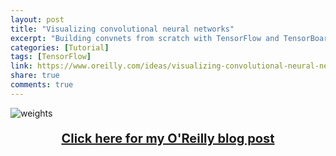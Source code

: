 ```yaml
---
layout: post
title: "Visualizing convolutional neural networks"
excerpt: "Building convnets from scratch with TensorFlow and TensorBoard."
categories: [Tutorial]
tags: [TensorFlow]
link: https://www.oreilly.com/ideas/visualizing-convolutional-neural-networks
share: true
comments: true
---
```


![weights](/assets/img/weights.gif)

<p style="text-align: center; font-size:20px; font-weight: bold;">
<a href="https://www.oreilly.com/ideas/visualizing-convolutional-neural-networks">Click here for my O'Reilly blog post</a></p>
